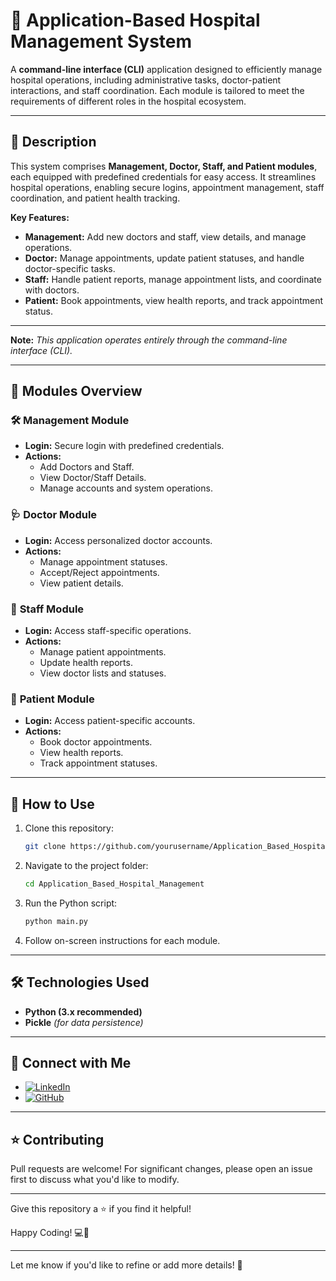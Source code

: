 # 🏥 **Application-Based Hospital Management System**

A **command-line interface (CLI)** application designed to efficiently manage hospital operations, including administrative tasks, doctor-patient interactions, and staff coordination. Each module is tailored to meet the requirements of different roles in the hospital ecosystem.

---

## 📝 **Description**

This system comprises **Management, Doctor, Staff, and Patient modules**, each equipped with predefined credentials for easy access. It streamlines hospital operations, enabling secure logins, appointment management, staff coordination, and patient health tracking.

**Key Features:**
- **Management:** Add new doctors and staff, view details, and manage operations.
- **Doctor:** Manage appointments, update patient statuses, and handle doctor-specific tasks.
- **Staff:** Handle patient reports, manage appointment lists, and coordinate with doctors.
- **Patient:** Book appointments, view health reports, and track appointment status.

---

**Note:** *This application operates entirely through the command-line interface (CLI).*

---

## 📂 **Modules Overview**

### 🛠️ **Management Module**
- **Login:** Secure login with predefined credentials.
- **Actions:**  
   - Add Doctors and Staff.  
   - View Doctor/Staff Details.  
   - Manage accounts and system operations.  

### 🩺 **Doctor Module**
- **Login:** Access personalized doctor accounts.
- **Actions:**  
   - Manage appointment statuses.  
   - Accept/Reject appointments.  
   - View patient details.  

### 👷 **Staff Module**
- **Login:** Access staff-specific operations.
- **Actions:**  
   - Manage patient appointments.  
   - Update health reports.  
   - View doctor lists and statuses.  

### 👤 **Patient Module**
- **Login:** Access patient-specific accounts.
- **Actions:**  
   - Book doctor appointments.  
   - View health reports.  
   - Track appointment statuses.  

---

## 🚀 **How to Use**
1. Clone this repository:  
   ```bash
   git clone https://github.com/yourusername/Application_Based_Hospital_Management.git
   ```
2. Navigate to the project folder:  
   ```bash
   cd Application_Based_Hospital_Management
   ```
3. Run the Python script:  
   ```bash
   python main.py
   ```
4. Follow on-screen instructions for each module.

---

## 🛠️ **Technologies Used**
- **Python (3.x recommended)**  
- **Pickle** *(for data persistence)*  

---

## 🤝 **Connect with Me**
- [![LinkedIn](https://img.shields.io/badge/LinkedIn-Profile-blue)](https://www.linkedin.com/in/yourprofile)  
- [![GitHub](https://img.shields.io/badge/GitHub-Profile-green)](https://github.com/yourusername)  

---

## ⭐ **Contributing**
Pull requests are welcome! For significant changes, please open an issue first to discuss what you'd like to modify.

---

Give this repository a ⭐️ if you find it helpful!

Happy Coding! 💻🎯

---

Let me know if you'd like to refine or add more details! 🚀
